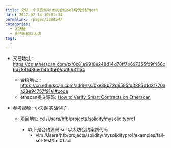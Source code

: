```yaml
---
title: 分析一个失败的以太坊合约sol案例分析geth
date: 2022-02-14 10:01:34
permalink: /pages/2a0d54/
categories:
  - 区块链
  - 比特币和以太坊
tags:
  - 
---
```



* 交易地址 : https://cn.etherscan.com/tx/0x81e9918e248d14d78ff7b697355fd9f456c6d7881486ed14fdfb69db16631154
  * 合约地址 : https://cn.etherscan.com/address/0xe38b72d6595fd3885d1d2f770aa23e94757f91a1#code
  * ethscan提交源码: [How to Verify Smart Contracts on Etherscan](https://www.youtube.com/watch?v=DswXen_umTk)

* 参考视频 : 小失误 实战例子
  * 项目地址 cd /Users/hfb/projects/solidity/mysoliditypro1

    * 以下是合约源码 sol 以太坊合约案例代码
      * vim /Users/hfb/projects/solidity/mysoliditypro1/examples/fail-sol-test/fail01.sol


